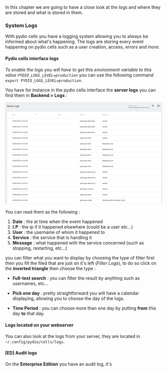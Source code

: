 In this chapter we are going to have a close look at the logs and where they are stored and what is stored in them.

### System Logs

With pydio cells you have a logging system allowing you to always be informed about what's happening. The logs are storing every event happening on pydio cells such as a user creation, access, errors and more.

#### Pydio cells interface logs

*To enable the logs you will have to get this environment variable to this value
`PYDIO_LOGS_LEVEL=production`*
you can use the following command `export PYDIO_LOGS_LEVEL=production`.



You have for instance in the pydio cells interface the **server logs** you can find them in **Backend > Logs** :

![server logs](/images/2_getting_started/server_logs.png)

You can read them as the following :
1. **Date** : the at time when the event happened
2. **I.P** : the ip if it happened elsewhere (could be a user etc...)
3. **User** : the username of whom it happened to
4. **Service** : the service that is handling it
5. **Message** : what happened with the service concerned (such as stopping, restarting, etc...)


you can filter what you want to display by choosing the type of filter first then you fill the filed that are just on it's left (*Filter Logs*), to do so click on the **inverted triangle** then choose the type :

* **Full-text search** : you can filter the result by anything such as usernames, etc...

* **Pick one day** : pretty straightforward you will have a calendar displaying, allowing you to choose the day of the logs.

* **Time Period** : you can choose more than one day by putting **from** this day **to** that day.

#### Logs located on your webserver

You can also look at the logs from your server, they are located in `~/.config/pydio/cells/logs`.

#### [ED] Audit logs
On the **Enterprise Edition** you have an audit log, it's
